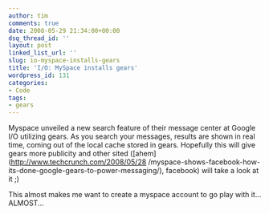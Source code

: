 ```yaml
---
author: tim
comments: true
date: 2008-05-29 21:34:00+00:00
dsq_thread_id: ''
layout: post
linked_list_url: ''
slug: io-myspace-installs-gears
title: 'I/O: MySpace installs gears'
wordpress_id: 131
categories:
- Code
tags:
- gears
---
```


Myspace unveiled a new search feature of their message center at Google I/O
utilizing gears. As you search your messages, results are shown in real time,
coming out of the local cache stored in gears. Hopefully this will give gears
more publicity and other sited ([ahem](http://www.techcrunch.com/2008/05/28
/myspace-shows-facebook-how-its-done-google-gears-to-power-messaging/),
facebook) will take a look at it ;)  
  
This almost makes me want to create a myspace account to go play with it...
ALMOST...

